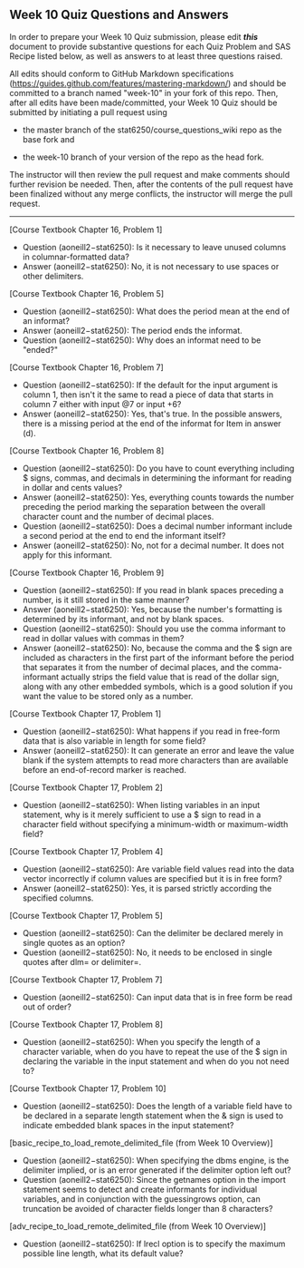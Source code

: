 ## Week 10 Quiz Questions and Answers

In order to prepare your Week 10 Quiz submission, please edit ***this*** document to provide substantive questions for each Quiz Problem and SAS Recipe listed below, as well as answers to at least three questions raised.

All edits should conform to GitHub Markdown specifications (https://guides.github.com/features/mastering-markdown/) and should be committed to a branch named "week-10" in your fork of this repo. Then, after all edits have been made/committed, your Week 10 Quiz should be submitted by initiating a pull request using

- the master branch of the stat6250/course_questions_wiki repo as the base fork and

- the week-10 branch of your version of the repo as the head fork.

The instructor will then review the pull request and make comments should further revision be needed. Then, after the contents of the pull request have been finalized without any merge conflicts, the instructor will merge the pull request.

********************************************************************************



[Course Textbook Chapter 16, Problem 1]
- Question (aoneill2−stat6250): Is it necessary to leave unused columns in columnar-formatted data?
- Answer (aoneill2−stat6250): No, it is not necessary to use spaces or other delimiters.


[Course Textbook Chapter 16, Problem 5]
- Question (aoneill2−stat6250): What does the period mean at the end of an informat?
- Answer (aoneill2−stat6250): The period ends the informat.
- Question (aoneill2−stat6250): Why does an informat need to be "ended?"


[Course Textbook Chapter 16, Problem 7]
- Question (aoneill2−stat6250): If the default for the input argument is column 1, then isn't it the same to read a piece of data that starts in column 7 either with input @7 or input +6?
- Answer (aoneill2−stat6250): Yes, that's true. In the possible answers, there is a missing period at the end of the informat for Item in answer (d).


[Course Textbook Chapter 16, Problem 8]
- Question (aoneill2−stat6250): Do you have to count everything including $ signs, commas, and decimals in determining the informant for reading in dollar and cents values?
- Answer (aoneill2−stat6250): Yes, everything counts towards the number preceding the period marking the separation between the overall character count and the number of decimal places.
- Question (aoneill2−stat6250): Does a decimal number informant include a second period at the end to end the informant itself?
- Answer (aoneill2−stat6250): No, not for a decimal number. It does not apply for this informant.

[Course Textbook Chapter 16, Problem 9]
- Question (aoneill2−stat6250): If you read in blank spaces preceding a number, is it still stored in the same manner?
- Answer (aoneill2−stat6250): Yes, because the number's formatting is determined by its informant, and not by blank spaces.
- Question (aoneill2−stat6250): Should you use the comma informant to read in dollar values with commas in them?
- Answer (aoneill2−stat6250): No, because the comma and the $ sign are included as characters in the first part of the informant before the period that separates it from the number of decimal places, and the comma-informant actually strips the field value that is read of the dollar sign, along with any other embedded symbols, which is a good solution if you want the value to be stored only as a number.

[Course Textbook Chapter 17, Problem 1]
- Question (aoneill2−stat6250): What happens if you read in free-form data that is also variable in length for some field?
- Answer (aoneill2−stat6250): It can generate an error and leave the value blank if the system attempts to read more characters than are available before an end-of-record marker is reached.

[Course Textbook Chapter 17, Problem 2]
- Question (aoneill2−stat6250): When listing variables in an input statement, why is it merely sufficient to use a $ sign to read in a character field without specifying a minimum-width or maximum-width field?


[Course Textbook Chapter 17, Problem 4]
- Question (aoneill2−stat6250): Are variable field values read into the data vector incorrectly if column values are specified but it is in free form?
- Answer (aoneill2−stat6250): Yes, it is parsed strictly according the specified columns.

[Course Textbook Chapter 17, Problem 5]
- Question (aoneill2−stat6250): Can the delimiter be declared merely in single quotes as an option?
- Question (aoneill2−stat6250): No, it needs to be enclosed in single quotes after dlm= or delimiter=.


[Course Textbook Chapter 17, Problem 7]
- Question (aoneill2−stat6250): Can input data that is in free form be read out of order?


[Course Textbook Chapter 17, Problem 8]
- Question (aoneill2−stat6250): When you specify the length of a character variable, when do you have to repeat the use of the $ sign in declaring the variable in the input statement and when do you not need to?


[Course Textbook Chapter 17, Problem 10]
- Question (aoneill2−stat6250): Does the length of a variable field have to be declared in a separate length statement when the & sign is used to indicate embedded blank spaces in the input statement?


[basic_recipe_to_load_remote_delimited_file (from Week 10 Overview)]
- Question (aoneill2−stat6250): When specifying the dbms engine, is the delimiter implied, or is an error generated if the delimiter option left out?
- Question (aoneill2−stat6250): Since the getnames option in the import statement seems to detect and create informants for individual variables, and in conjunction with the guessingrows option, can truncation be avoided of character fields longer than 8 characters?


[adv_recipe_to_load_remote_delimited_file (from Week 10 Overview)]
- Question (aoneill2−stat6250): If lrecl option is to specify the maximum possible line length, what its default value?

